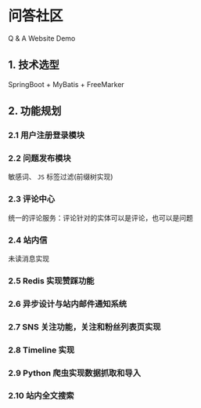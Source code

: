 # 问答社区
Q & A Website Demo

## 1. 技术选型
SpringBoot + MyBatis + FreeMarker

## 2. 功能规划

### 2.1 用户注册登录模块

### 2.2 问题发布模块
敏感词、 `JS` 标签过滤(前缀树实现)

### 2.3 评论中心
统一的评论服务：评论针对的实体可以是评论，也可以是问题

### 2.4 站内信
未读消息实现

### 2.5 Redis 实现赞踩功能

### 2.6 异步设计与站内邮件通知系统

### 2.7 SNS 关注功能，关注和粉丝列表页实现

### 2.8 Timeline 实现

### 2.9 Python 爬虫实现数据抓取和导入

### 2.10 站内全文搜索
